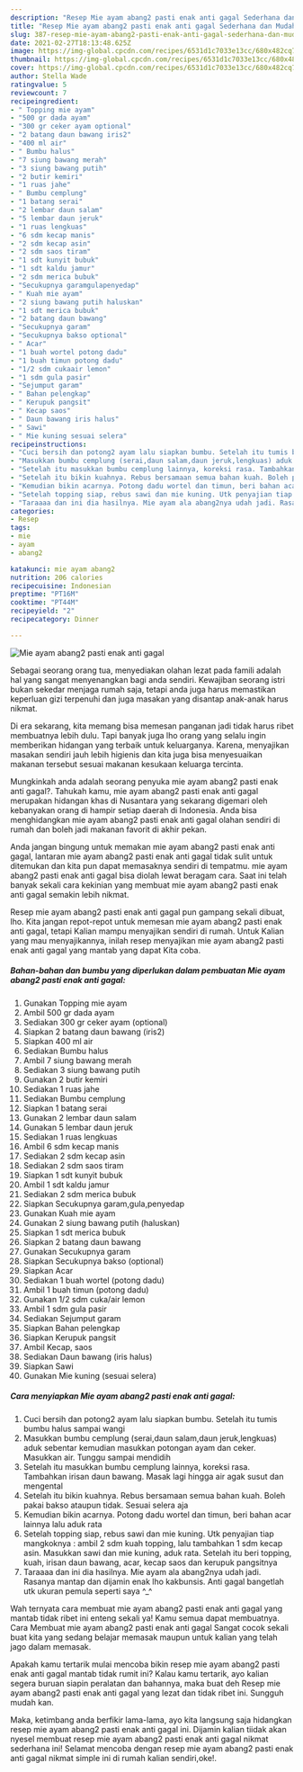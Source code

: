 ```yaml
---
description: "Resep Mie ayam abang2 pasti enak anti gagal Sederhana dan Mudah Dibuat"
title: "Resep Mie ayam abang2 pasti enak anti gagal Sederhana dan Mudah Dibuat"
slug: 387-resep-mie-ayam-abang2-pasti-enak-anti-gagal-sederhana-dan-mudah-dibuat
date: 2021-02-27T18:13:48.625Z
image: https://img-global.cpcdn.com/recipes/6531d1c7033e13cc/680x482cq70/mie-ayam-abang2-pasti-enak-anti-gagal-foto-resep-utama.jpg
thumbnail: https://img-global.cpcdn.com/recipes/6531d1c7033e13cc/680x482cq70/mie-ayam-abang2-pasti-enak-anti-gagal-foto-resep-utama.jpg
cover: https://img-global.cpcdn.com/recipes/6531d1c7033e13cc/680x482cq70/mie-ayam-abang2-pasti-enak-anti-gagal-foto-resep-utama.jpg
author: Stella Wade
ratingvalue: 5
reviewcount: 7
recipeingredient:
- " Topping mie ayam"
- "500 gr dada ayam"
- "300 gr ceker ayam optional"
- "2 batang daun bawang iris2"
- "400 ml air"
- " Bumbu halus"
- "7 siung bawang merah"
- "3 siung bawang putih"
- "2 butir kemiri"
- "1 ruas jahe"
- " Bumbu cemplung"
- "1 batang serai"
- "2 lembar daun salam"
- "5 lembar daun jeruk"
- "1 ruas lengkuas"
- "6 sdm kecap manis"
- "2 sdm kecap asin"
- "2 sdm saos tiram"
- "1 sdt kunyit bubuk"
- "1 sdt kaldu jamur"
- "2 sdm merica bubuk"
- "Secukupnya garamgulapenyedap"
- " Kuah mie ayam"
- "2 siung bawang putih haluskan"
- "1 sdt merica bubuk"
- "2 batang daun bawang"
- "Secukupnya garam"
- "Secukupnya bakso optional"
- " Acar"
- "1 buah wortel potong dadu"
- "1 buah timun potong dadu"
- "1/2 sdm cukaair lemon"
- "1 sdm gula pasir"
- "Sejumput garam"
- " Bahan pelengkap"
- " Kerupuk pangsit"
- " Kecap saos"
- " Daun bawang iris halus"
- " Sawi"
- " Mie kuning sesuai selera"
recipeinstructions:
- "Cuci bersih dan potong2 ayam lalu siapkan bumbu. Setelah itu tumis bumbu halus sampai wangi"
- "Masukkan bumbu cemplung (serai,daun salam,daun jeruk,lengkuas) aduk sebentar kemudian masukkan potongan ayam dan ceker. Masukkan air. Tunggu sampai mendidih"
- "Setelah itu masukkan bumbu cemplung lainnya, koreksi rasa. Tambahkan irisan daun bawang. Masak lagi hingga air agak susut dan mengental"
- "Setelah itu bikin kuahnya. Rebus bersamaan semua bahan kuah. Boleh pakai bakso ataupun tidak. Sesuai selera aja"
- "Kemudian bikin acarnya. Potong dadu wortel dan timun, beri bahan acar lainnya lalu aduk rata"
- "Setelah topping siap, rebus sawi dan mie kuning. Utk penyajian tiap mangkoknya : ambil 2 sdm kuah topping, lalu tambahkan 1 sdm kecap asin. Masukkan sawi dan mie kuning, aduk rata. Setelah itu beri topping, kuah, irisan daun bawang, acar, kecap saos dan kerupuk pangsitnya"
- "Taraaaa dan ini dia hasilnya. Mie ayam ala abang2nya udah jadi. Rasanya mantap dan dijamin enak lho kakbunsis. Anti gagal bangetlah utk ukuran pemula seperti saya ^_^"
categories:
- Resep
tags:
- mie
- ayam
- abang2

katakunci: mie ayam abang2 
nutrition: 206 calories
recipecuisine: Indonesian
preptime: "PT16M"
cooktime: "PT44M"
recipeyield: "2"
recipecategory: Dinner

---
```



![Mie ayam abang2 pasti enak anti gagal](https://img-global.cpcdn.com/recipes/6531d1c7033e13cc/680x482cq70/mie-ayam-abang2-pasti-enak-anti-gagal-foto-resep-utama.jpg)

Sebagai seorang orang tua, menyediakan olahan lezat pada famili adalah hal yang sangat menyenangkan bagi anda sendiri. Kewajiban seorang istri bukan sekedar menjaga rumah saja, tetapi anda juga harus memastikan keperluan gizi terpenuhi dan juga masakan yang disantap anak-anak harus nikmat.

Di era  sekarang, kita memang bisa memesan panganan jadi tidak harus ribet membuatnya lebih dulu. Tapi banyak juga lho orang yang selalu ingin memberikan hidangan yang terbaik untuk keluarganya. Karena, menyajikan masakan sendiri jauh lebih higienis dan kita juga bisa menyesuaikan makanan tersebut sesuai makanan kesukaan keluarga tercinta. 



Mungkinkah anda adalah seorang penyuka mie ayam abang2 pasti enak anti gagal?. Tahukah kamu, mie ayam abang2 pasti enak anti gagal merupakan hidangan khas di Nusantara yang sekarang digemari oleh kebanyakan orang di hampir setiap daerah di Indonesia. Anda bisa menghidangkan mie ayam abang2 pasti enak anti gagal olahan sendiri di rumah dan boleh jadi makanan favorit di akhir pekan.

Anda jangan bingung untuk memakan mie ayam abang2 pasti enak anti gagal, lantaran mie ayam abang2 pasti enak anti gagal tidak sulit untuk ditemukan dan kita pun dapat memasaknya sendiri di tempatmu. mie ayam abang2 pasti enak anti gagal bisa diolah lewat beragam cara. Saat ini telah banyak sekali cara kekinian yang membuat mie ayam abang2 pasti enak anti gagal semakin lebih nikmat.

Resep mie ayam abang2 pasti enak anti gagal pun gampang sekali dibuat, lho. Kita jangan repot-repot untuk memesan mie ayam abang2 pasti enak anti gagal, tetapi Kalian mampu menyajikan sendiri di rumah. Untuk Kalian yang mau menyajikannya, inilah resep menyajikan mie ayam abang2 pasti enak anti gagal yang mantab yang dapat Kita coba.

<!--inarticleads1-->

##### Bahan-bahan dan bumbu yang diperlukan dalam pembuatan Mie ayam abang2 pasti enak anti gagal:

1. Gunakan  Topping mie ayam
1. Ambil 500 gr dada ayam
1. Sediakan 300 gr ceker ayam (optional)
1. Siapkan 2 batang daun bawang (iris2)
1. Siapkan 400 ml air
1. Sediakan  Bumbu halus
1. Ambil 7 siung bawang merah
1. Sediakan 3 siung bawang putih
1. Gunakan 2 butir kemiri
1. Sediakan 1 ruas jahe
1. Sediakan  Bumbu cemplung
1. Siapkan 1 batang serai
1. Gunakan 2 lembar daun salam
1. Gunakan 5 lembar daun jeruk
1. Sediakan 1 ruas lengkuas
1. Ambil 6 sdm kecap manis
1. Sediakan 2 sdm kecap asin
1. Sediakan 2 sdm saos tiram
1. Siapkan 1 sdt kunyit bubuk
1. Ambil 1 sdt kaldu jamur
1. Sediakan 2 sdm merica bubuk
1. Siapkan Secukupnya garam,gula,penyedap
1. Gunakan  Kuah mie ayam
1. Gunakan 2 siung bawang putih (haluskan)
1. Siapkan 1 sdt merica bubuk
1. Siapkan 2 batang daun bawang
1. Gunakan Secukupnya garam
1. Siapkan Secukupnya bakso (optional)
1. Siapkan  Acar
1. Sediakan 1 buah wortel (potong dadu)
1. Ambil 1 buah timun (potong dadu)
1. Gunakan 1/2 sdm cuka/air lemon
1. Ambil 1 sdm gula pasir
1. Sediakan Sejumput garam
1. Siapkan  Bahan pelengkap
1. Siapkan  Kerupuk pangsit
1. Ambil  Kecap, saos
1. Sediakan  Daun bawang (iris halus)
1. Siapkan  Sawi
1. Gunakan  Mie kuning (sesuai selera)




<!--inarticleads2-->

##### Cara menyiapkan Mie ayam abang2 pasti enak anti gagal:

1. Cuci bersih dan potong2 ayam lalu siapkan bumbu. Setelah itu tumis bumbu halus sampai wangi
1. Masukkan bumbu cemplung (serai,daun salam,daun jeruk,lengkuas) aduk sebentar kemudian masukkan potongan ayam dan ceker. Masukkan air. Tunggu sampai mendidih
1. Setelah itu masukkan bumbu cemplung lainnya, koreksi rasa. Tambahkan irisan daun bawang. Masak lagi hingga air agak susut dan mengental
1. Setelah itu bikin kuahnya. Rebus bersamaan semua bahan kuah. Boleh pakai bakso ataupun tidak. Sesuai selera aja
1. Kemudian bikin acarnya. Potong dadu wortel dan timun, beri bahan acar lainnya lalu aduk rata
1. Setelah topping siap, rebus sawi dan mie kuning. Utk penyajian tiap mangkoknya : ambil 2 sdm kuah topping, lalu tambahkan 1 sdm kecap asin. Masukkan sawi dan mie kuning, aduk rata. Setelah itu beri topping, kuah, irisan daun bawang, acar, kecap saos dan kerupuk pangsitnya
1. Taraaaa dan ini dia hasilnya. Mie ayam ala abang2nya udah jadi. Rasanya mantap dan dijamin enak lho kakbunsis. Anti gagal bangetlah utk ukuran pemula seperti saya ^_^




Wah ternyata cara membuat mie ayam abang2 pasti enak anti gagal yang mantab tidak ribet ini enteng sekali ya! Kamu semua dapat membuatnya. Cara Membuat mie ayam abang2 pasti enak anti gagal Sangat cocok sekali buat kita yang sedang belajar memasak maupun untuk kalian yang telah jago dalam memasak.

Apakah kamu tertarik mulai mencoba bikin resep mie ayam abang2 pasti enak anti gagal mantab tidak rumit ini? Kalau kamu tertarik, ayo kalian segera buruan siapin peralatan dan bahannya, maka buat deh Resep mie ayam abang2 pasti enak anti gagal yang lezat dan tidak ribet ini. Sungguh mudah kan. 

Maka, ketimbang anda berfikir lama-lama, ayo kita langsung saja hidangkan resep mie ayam abang2 pasti enak anti gagal ini. Dijamin kalian tiidak akan nyesel membuat resep mie ayam abang2 pasti enak anti gagal nikmat sederhana ini! Selamat mencoba dengan resep mie ayam abang2 pasti enak anti gagal nikmat simple ini di rumah kalian sendiri,oke!.

